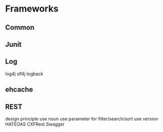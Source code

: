 # Frameworks

## Common

## Junit

## Log

log4j slf4j logback 

## ehcache 



## REST 

design principle use noun use parameter for filter/search/sort use version HATEOAS CXFRest Swagger

